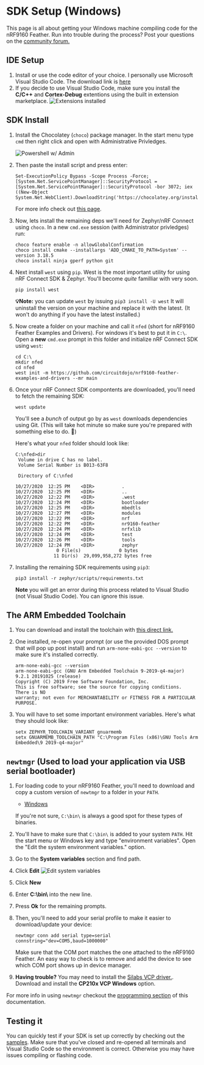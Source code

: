 # SDK Setup (Windows)

This page is all about getting your Windows machine compiling code for the nRF9160 Feather. Run into trouble during the process? Post your questions on the [community forum.](https://community.circuitdojo.com)

## IDE Setup

1. Install or use the code editor of your choice. I personally use Microsoft Visual Studio Code. The download link is [here](https://code.visualstudio.com/docs/?dv=win64user)
1. If you decide to use Visual Studio Code, make sure you install the **C/C++** and **Cortex-Debug** extentions using the built in extension marketplace.
   ![Extensions installed](img/sdk-setup-windows/visual-studio-code-extensions.png)

## SDK Install

1. Install the Chocolatey (`choco`) package manager. In the start menu type `cmd` then right click and open with Administrative Privledges.

   ![Powershell w/ Admin](img/sdk-setup-windows/powershell-admin.png)

1. Then paste the install script and press enter:

   ```
   Set-ExecutionPolicy Bypass -Scope Process -Force; [System.Net.ServicePointManager]::SecurityProtocol = [System.Net.ServicePointManager]::SecurityProtocol -bor 3072; iex ((New-Object System.Net.WebClient).DownloadString('https://chocolatey.org/install.ps1'))
   ```

   For more info check out [this page](https://chocolatey.org/install).

1. Now, lets install the remaining deps we'll need for Zephyr/nRF Connect using `choco`. In a new `cmd.exe` session (with Administrator privledges) run:

   ```
   choco feature enable -n allowGlobalConfirmation
   choco install cmake --installargs 'ADD_CMAKE_TO_PATH=System' --version 3.18.5
   choco install ninja gperf python git
   ```

1. Next install `west` using `pip`. West is the most important utility for using nRF Connect SDK & Zephyr. You'll become _quite_ familliar with very soon.
   ```
   pip install west
   ```
   **💡Note:** you can update `west` by issuing `pip3 install -U west` It will uninstall the version on your machine and replace it with the latest. (It won't do anything if you have the latest installed.)
1. Now create a folder on your machine and call it `nfed` (short for nRF9160 Feather Examples and Drivers). For windows it's best to put it in `C:\`.
   Open a **new** `cmd.exe` prompt in this folder and initialize nRF Connect SDK using `west`:

   ```
   cd C:\
   mkdir nfed
   cd nfed
   west init -m https://github.com/circuitdojo/nrf9160-feather-examples-and-drivers --mr main
   ```

1. Once your nRF Connect SDK compontents are downloaded, you'll need to fetch the remaining SDK:

   ```
   west update
   ```

   You'll see a _bunch_ of output go by as `west` downloads dependencies using Git. (This will take hot minute so make sure you're prepared with something else to do. 😬)

   Here's what your `nfed` folder should look like:

   ```
   C:\nfed>dir
    Volume in drive C has no label.
    Volume Serial Number is B013-63F8

    Directory of C:\nfed

   10/27/2020  12:25 PM    <DIR>          .
   10/27/2020  12:25 PM    <DIR>          ..
   10/27/2020  12:22 PM    <DIR>          .west
   10/27/2020  12:24 PM    <DIR>          bootloader
   10/27/2020  12:25 PM    <DIR>          mbedtls
   10/27/2020  12:27 PM    <DIR>          modules
   10/27/2020  12:22 PM    <DIR>          nrf
   10/27/2020  12:22 PM    <DIR>          nr9160-feather
   10/27/2020  12:24 PM    <DIR>          nrfxlib
   10/27/2020  12:24 PM    <DIR>          test
   10/27/2020  12:26 PM    <DIR>          tools
   10/27/2020  12:24 PM    <DIR>          zephyr
                  0 File(s)              0 bytes
                 11 Dir(s)  29,099,958,272 bytes free
   ```

1. Installing the remaining SDK requirements using `pip3`:

   ```
   pip3 install -r zephyr/scripts/requirements.txt
   ```

   **Note** you will get an error during this process related to Visual Studio (not Visual Studio Code). You can ignore this issue.

## The ARM Embedded Toolchain

1. You can download and install the toolchain with [this direct link.](https://developer.arm.com/tools-and-software/open-source-software/developer-tools/gnu-toolchain/gnu-rm/downloads/9-2019-q4-major)

1. One installed, re-open your prompt (or use the provided DOS prompt that will pop up post install) and run `arm-none-eabi-gcc --version` to make sure it's installed correctly.
   ```
   arm-none-eabi-gcc --version
   arm-none-eabi-gcc (GNU Arm Embedded Toolchain 9-2019-q4-major) 9.2.1 20191025 (release)
   Copyright (C) 2019 Free Software Foundation, Inc.
   This is free software; see the source for copying conditions.  There is NO
   warranty; not even for MERCHANTABILITY or FITNESS FOR A PARTICULAR PURPOSE.
   ```
1. You will have to set some important environment variables. Here's what they should look like:
   ```
   setx ZEPHYR_TOOLCHAIN_VARIANT gnuarmemb
   setx GNUARMEMB_TOOLCHAIN_PATH "C:\Program Files (x86)\GNU Tools Arm Embedded\9 2019-q4-major"
   ```

## `newtmgr` (Used to load your application via USB serial bootloader)

1. For loading code to your nRF9160 Feather, you'll need to download and copy a custom version of `newtmgr` to a folder in your `PATH`.

   - [Windows](files/newtmgr/windows/newtmgr.zip)

   If you're not sure, `C:\bin\` is always a good spot for these types of binaries.

1. You'll have to make sure that `C:\bin\` is added to your system `PATH`. Hit the start menu or Windows key and type "environment variables". Open the "Edit the system environment variables." option.
1. Go to the **System variables** section and find path.
1. Click **Edit**
   ![Edit system variables](img/sdk-setup-windows/editing-variables.png)
1. Click **New**
1. Enter **C:\bin\\** into the new line.
1. Press **Ok** for the remaining prompts.
1. Then, you'll need to add your serial profile to make it easier to download/update your device:
   ```
   newtmgr conn add serial type=serial connstring="dev=COM5,baud=1000000"
   ```
   Make sure that the COM port matches the one attached to the nRF9160 Feather. An easy way to check is to remove and add the device to see which COM port shows up in device manager.
1. **Having trouble?** You may need to install the [Silabs VCP driver.](https://www.silabs.com/developers/usb-to-uart-bridge-vcp-drivers). Download and install the **CP210x VCP Windows** option.

For more info in using `newtmgr` checkout the [programming section](nrf9160-programming-and-debugging.md#booloader-use) of this documentation.

## Testing it

You can quickly test if your SDK is set up correctly by checking out the [samples](nrf9160-example-code.md). Make sure that you've closed and re-opened all terminals and Visual Studio Code so the environment is correct. Otherwise you may have issues compiling or flashing code.
